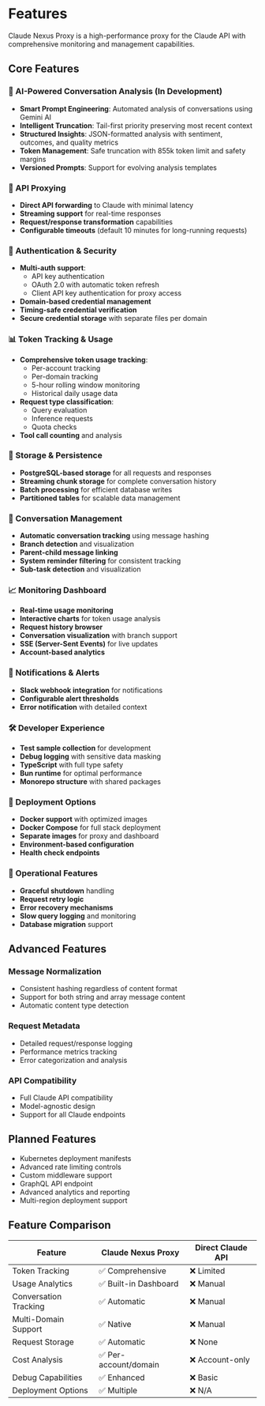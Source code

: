 # Features

Claude Nexus Proxy is a high-performance proxy for the Claude API with comprehensive monitoring and management capabilities.

## Core Features

### 🧠 AI-Powered Conversation Analysis (In Development)

- **Smart Prompt Engineering**: Automated analysis of conversations using Gemini AI
- **Intelligent Truncation**: Tail-first priority preserving most recent context
- **Structured Insights**: JSON-formatted analysis with sentiment, outcomes, and quality metrics
- **Token Management**: Safe truncation with 855k token limit and safety margins
- **Versioned Prompts**: Support for evolving analysis templates

### 🚀 API Proxying

- **Direct API forwarding** to Claude with minimal latency
- **Streaming support** for real-time responses
- **Request/response transformation** capabilities
- **Configurable timeouts** (default 10 minutes for long-running requests)

### 🔐 Authentication & Security

- **Multi-auth support**:
  - API key authentication
  - OAuth 2.0 with automatic token refresh
  - Client API key authentication for proxy access
- **Domain-based credential management**
- **Timing-safe credential verification**
- **Secure credential storage** with separate files per domain

### 📊 Token Tracking & Usage

- **Comprehensive token usage tracking**:
  - Per-account tracking
  - Per-domain tracking
  - 5-hour rolling window monitoring
  - Historical daily usage data
- **Request type classification**:
  - Query evaluation
  - Inference requests
  - Quota checks
- **Tool call counting** and analysis

### 💾 Storage & Persistence

- **PostgreSQL-based storage** for all requests and responses
- **Streaming chunk storage** for complete conversation history
- **Batch processing** for efficient database writes
- **Partitioned tables** for scalable data management

### 🔄 Conversation Management

- **Automatic conversation tracking** using message hashing
- **Branch detection** and visualization
- **Parent-child message linking**
- **System reminder filtering** for consistent tracking
- **Sub-task detection** and visualization

### 📈 Monitoring Dashboard

- **Real-time usage monitoring**
- **Interactive charts** for token usage analysis
- **Request history browser**
- **Conversation visualization** with branch support
- **SSE (Server-Sent Events)** for live updates
- **Account-based analytics**

### 🔔 Notifications & Alerts

- **Slack webhook integration** for notifications
- **Configurable alert thresholds**
- **Error notification** with detailed context

### 🛠️ Developer Experience

- **Test sample collection** for development
- **Debug logging** with sensitive data masking
- **TypeScript** with full type safety
- **Bun runtime** for optimal performance
- **Monorepo structure** with shared packages

### 🐳 Deployment Options

- **Docker support** with optimized images
- **Docker Compose** for full stack deployment
- **Separate images** for proxy and dashboard
- **Environment-based configuration**
- **Health check endpoints**

### 🔧 Operational Features

- **Graceful shutdown** handling
- **Request retry logic**
- **Error recovery mechanisms**
- **Slow query logging** and monitoring
- **Database migration** support

## Advanced Features

### Message Normalization

- Consistent hashing regardless of content format
- Support for both string and array message content
- Automatic content type detection

### Request Metadata

- Detailed request/response logging
- Performance metrics tracking
- Error categorization and analysis

### API Compatibility

- Full Claude API compatibility
- Model-agnostic design
- Support for all Claude endpoints

## Planned Features

- Kubernetes deployment manifests
- Advanced rate limiting controls
- Custom middleware support
- GraphQL API endpoint
- Advanced analytics and reporting
- Multi-region deployment support

## Feature Comparison

| Feature               | Claude Nexus Proxy    | Direct Claude API |
| --------------------- | --------------------- | ----------------- |
| Token Tracking        | ✅ Comprehensive      | ❌ Limited        |
| Usage Analytics       | ✅ Built-in Dashboard | ❌ Manual         |
| Conversation Tracking | ✅ Automatic          | ❌ Manual         |
| Multi-Domain Support  | ✅ Native             | ❌ Manual         |
| Request Storage       | ✅ Automatic          | ❌ None           |
| Cost Analysis         | ✅ Per-account/domain | ❌ Account-only   |
| Debug Capabilities    | ✅ Enhanced           | ❌ Basic          |
| Deployment Options    | ✅ Multiple           | ❌ N/A            |
